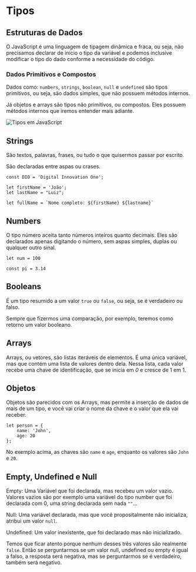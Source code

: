 # Tipos

## Estruturas de Dados

O JavaScript é uma linguagem de tipagem dinâmica e fraca, ou seja, não precisamos declarar de início o tipo da variável e podemos inclusive modificar o tipo do dado conforme a necessidade do código.

### Dados Primitivos e Compostos

Dados como: `numbers`, `strings`, `boolean`, `null` e `undefined` são tipos primitivos, ou seja, são dados simples, que não possuem métodos internos.

Já objetos e arrays são tipos não primitivos, ou compostos. Eles possuem métodos internos que iremos entender mais adiante.

![Tipos em JavaScript](https://simplesnippets.tech/wp-content/uploads/2018/10/variables-and-datatypes-in-JavaScript-featured-image.jpg)


## Strings

São textos, palavras, frases, ou tudo o que quisermos passar por escrito.

São declaradas entre aspas ou crases.

```
const DIO = 'Digital Innovation One';

let firstName = 'João';
let lastName = "Luiz";

let fullName = `Nome completo: ${firstName} ${lastname}`
```

## Numbers

O tipo número aceita tanto números inteiros quanto decimais. Eles são declarados apenas digitando o número, sem aspas simples, duplas ou qualquer outro sinal.

```
let num = 100

const pi = 3.14
```

## Booleans

É um tipo resumido a um valor `true` ou `false`, ou seja, se é verdadeiro ou falso.

Sempre que fizermos uma comparação, por exemplo, teremos como retorno um valor booleano.

## Arrays

Arrays, ou vetores, são listas iteráveis de elementos. É uma única variável, mas que contém uma lista de valores dentro dela. Nessa lista, cada valor recebe uma chave de identificação, que se inicia em *0* e cresce de 1 em 1.

## Objetos

Objetos são parecidos com os Arrays, mas permite a inserção de dados de mais de um tipo, e você vai criar o nome da chave e o valor que ela vai receber.

```
let person = {
    name: 'John',
    age: 20
};
```

No exemplo acima, as chaves são `name` e `age`, enquanto os valores são `John` e `20`.

## Empty, Undefined e Null

Empty: Uma Variável que foi declarada, mas recebeu um valor vazio. Valores vazios são por exemplo uma variável do tipo number que foi declarada com 0, uma string declarada sem nada `""`...

Null: Uma variável declarada, mas que você propositalmente não inicializa, atribui um valor `null`.

Undefined: Um valor inexistente, que foi declarado mas não inicializado.

Temos que ficar atento porque nenhum desses três valores são realmente `false`. Então se perguntarmos se um valor null, undefined ou empty é igual a falso, a resposta será negativa, mas se perguntarmos se é verdadeiro, também será negativo.
